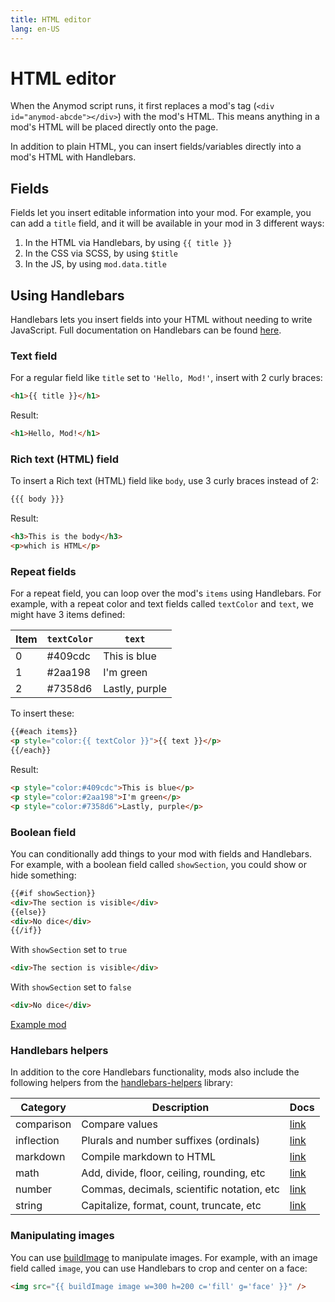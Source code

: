 ```yaml
---
title: HTML editor
lang: en-US
---
```


# HTML editor

When the Anymod script runs, it first replaces a mod's tag (`<div id="anymod-abcde"></div>`) with the mod's HTML. This means anything in a mod's HTML will be placed directly onto the page.

In addition to plain HTML, you can insert fields/variables directly into a mod's HTML with Handlebars.

## Fields

Fields let you insert editable information into your mod. For example, you can add a `title` field, and it will be available in your mod in 3 different ways:

<ol>
  <li>In the HTML via Handlebars, by using <code v-pre>{{ title }}</code></li>
  <li>In the CSS via SCSS, by using <code>$title</code></li>
  <li>In the JS, by using <code>mod.data.title</code></li>
</ol>

## Using Handlebars

Handlebars lets you insert fields into your HTML without needing to write JavaScript. Full documentation on Handlebars can be found [here](https://handlebarsjs.com/).

### Text field

For a regular field like `title` set to `'Hello, Mod!'`, insert with 2 curly braces:

```html
<h1>{{ title }}</h1>
```

Result:

```html
<h1>Hello, Mod!</h1>
```

### Rich text (HTML) field

To insert a Rich text (HTML) field like `body`, use 3 curly braces instead of 2:

```html
{{{ body }}}
```

Result:

```html
<h3>This is the body</h3>
<p>which is HTML</p>
```

### Repeat fields

For a repeat field, you can loop over the mod's `items` using Handlebars. For example, with a repeat color and text fields called `textColor` and `text`, we might have 3 items defined:

| Item | `textColor` | `text`         |
| ---- | ----------- | -------------- |
| 0    | #409cdc     | This is blue   |
| 1    | #2aa198     | I'm green      |
| 2    | #7358d6     | Lastly, purple |

To insert these:

```html
{{#each items}}
<p style="color:{{ textColor }}">{{ text }}</p>
{{/each}}
```

Result:

```html
<p style="color:#409cdc">This is blue</p>
<p style="color:#2aa198">I'm green</p>
<p style="color:#7358d6">Lastly, purple</p>
```

### Boolean field

You can conditionally add things to your mod with fields and Handlebars. For example, with a boolean field called `showSection`, you could show or hide something:

```html
{{#if showSection}}
<div>The section is visible</div>
{{else}}
<div>No dice</div>
{{/if}}
```

With `showSection` set to `true`

```html
<div>The section is visible</div>
```

With `showSection` set to `false`

```html
<div>No dice</div>
```

[Example mod](https://anymod.com/mod/boolean-example-alaool?h1=54&h2=78)

### Handlebars helpers

In addition to the core Handlebars functionality, mods also include the following helpers from the [handlebars-helpers](https://github.com/helpers/handlebars-helpers) library:

| Category   | Description                                | Docs                                                        |
| ---------- | ------------------------------------------ | ----------------------------------------------------------- |
| comparison | Compare values                             | [link](http://assemble.io/helpers/helpers-comparison.html)  |
| inflection | Plurals and number suffixes (ordinals)     | [link](http://assemble.io/helpers/helpers-inflections.html) |
| markdown   | Compile markdown to HTML                   | [link](http://assemble.io/helpers/helpers-markdown.html)    |
| math       | Add, divide, floor, ceiling, rounding, etc | [link](http://assemble.io/helpers/helpers-math.html)        |
| number     | Commas, decimals, scientific notation, etc | [link](http://assemble.io/helpers/helpers-numbers.html)     |
| string     | Capitalize, format, count, truncate, etc   | [link](http://assemble.io/helpers/helpers-strings.html)     |

### Manipulating images

You can use [buildImage](/guide/global-methods.html#anymod-buildimage) to manipulate images. For example, with an image field called `image`, you can use Handlebars to crop and center on a face:

```html
<img src="{{ buildImage image w=300 h=200 c='fill' g='face' }}" />
```
